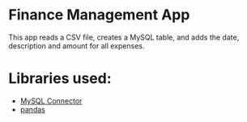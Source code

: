 # Finance Management App

This app reads a CSV file, creates a MySQL table, and adds the date, description and amount for all expenses.


# Libraries used:
* [MySQL Connector](https://pypi.org/project/mysql-connector-python/)
* [pandas](https://pandas.pydata.org)
